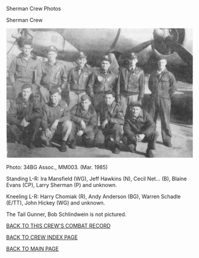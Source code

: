 
Sherman Crew Photos






 




Sherman Crew  
  

![](Sherman.jpg)  

Photo: 34BG Assoc., MM003. (Mar. 1985\)  

Standing L-R: Ira Mansfield (WG), Jeff Hawkins (N), Cecil Net... (B), Blaine Evans (CP), Larry Sherman (P) and unknown.  

Kneeling L-R: Harry Chomiak (R), Andy Anderson (BG), Warren Schadle (E/TT), John Hickey (WG) and unknown.  

The Tail Gunner, Bob Schlindwein is not pictured.  

  

[BACK TO THIS CREW'S COMBAT RECORD](crews/Sherman.md)  

[BACK TO CREW INDEX PAGE](000crews.md)  

[BACK TO MAIN PAGE](index.html)


